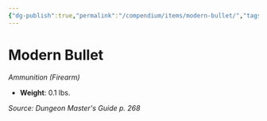 ```yaml
---
{"dg-publish":true,"permalink":"/compendium/items/modern-bullet/","tags":["compendium/src/5e/dmg","item/weapon/ammunition/firearm"]}
---
```


# Modern Bullet
*Ammunition (Firearm)*  

- **Weight**: 0.1 lbs.

*Source: Dungeon Master's Guide p. 268*